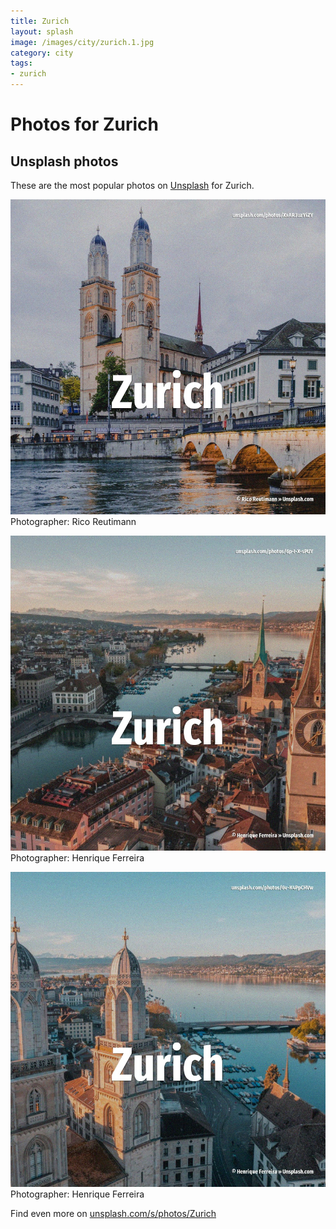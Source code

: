 ```yaml
---
title: Zurich
layout: splash
image: /images/city/zurich.1.jpg
category: city
tags:
- zurich
---
```

# Photos for Zurich
 
## Unsplash photos
These are the most popular photos on [Unsplash](https://unsplash.com) for Zurich.
 
![Zurich](/images/city/zurich.1.jpg)
Photographer:  Rico Reutimann
 
![Zurich](/images/city/zurich.2.jpg)
Photographer:  Henrique Ferreira
 
![Zurich](/images/city/zurich.3.jpg)
Photographer:  Henrique Ferreira
 
Find even more on [unsplash.com/s/photos/Zurich](https://unsplash.com/s/photos/Zurich)
 
